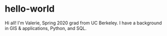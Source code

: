 # hello-world

Hi all! I'm Valerie, Spring 2020 grad from UC Berkeley. I have a background in GIS & applications, Python, and SQL.
